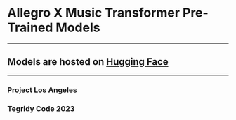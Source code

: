 # Allegro X Music Transformer Pre-Trained Models

***

## Models are hosted on [Hugging Face](https://huggingface.co/asigalov61/Allegro-X-Music-Transformer)

***

### Project Los Angeles
### Tegridy Code 2023
